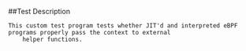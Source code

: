 ##Test Description

    This custom test program tests whether JIT'd and interpreted eBPF programs properly pass the context to external
        helper functions.

